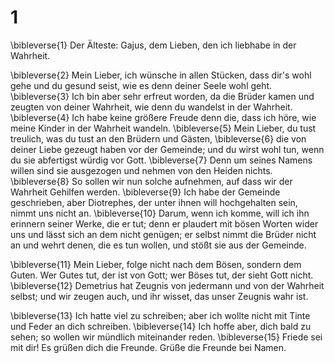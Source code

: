 # 1
\bibleverse{1} Der Älteste: Gajus, dem Lieben, den ich liebhabe in der Wahrheit. 

\bibleverse{2} Mein Lieber, ich wünsche in allen Stücken, dass dir's wohl gehe und du gesund seist, wie es denn deiner Seele wohl geht. \bibleverse{3} Ich bin aber sehr erfreut worden, da die Brüder kamen und zeugten von deiner Wahrheit, wie denn du wandelst in der Wahrheit. \bibleverse{4} Ich habe keine größere Freude denn die, dass ich höre, wie meine Kinder in der Wahrheit wandeln. \bibleverse{5} Mein Lieber, du tust treulich, was du tust an den Brüdern und Gästen, \bibleverse{6} die von deiner Liebe gezeugt haben vor der Gemeinde; und du wirst wohl tun, wenn du sie abfertigst würdig vor Gott. \bibleverse{7} Denn um seines Namens willen sind sie ausgezogen und nehmen von den Heiden nichts. \bibleverse{8} So sollen wir nun solche aufnehmen, auf dass wir der Wahrheit Gehilfen werden. \bibleverse{9} Ich habe der Gemeinde geschrieben, aber Diotrephes, der unter ihnen will hochgehalten sein, nimmt uns nicht an. \bibleverse{10} Darum, wenn ich komme, will ich ihn erinnern seiner Werke, die er tut; denn er plaudert mit bösen Worten wider uns und lässt sich an dem nicht genügen; er selbst nimmt die Brüder nicht an und wehrt denen, die es tun wollen, und stößt sie aus der Gemeinde. 

\bibleverse{11} Mein Lieber, folge nicht nach dem Bösen, sondern dem Guten. Wer Gutes tut, der ist von Gott; wer Böses tut, der sieht Gott nicht. \bibleverse{12} Demetrius hat Zeugnis von jedermann und von der Wahrheit selbst; und wir zeugen auch, und ihr wisset, das unser Zeugnis wahr ist. 

\bibleverse{13} Ich hatte viel zu schreiben; aber ich wollte nicht mit Tinte und Feder an dich schreiben. \bibleverse{14} Ich hoffe aber, dich bald zu sehen; so wollen wir mündlich miteinander reden. \bibleverse{15} Friede sei mit dir! Es grüßen dich die Freunde. Grüße die Freunde bei Namen.